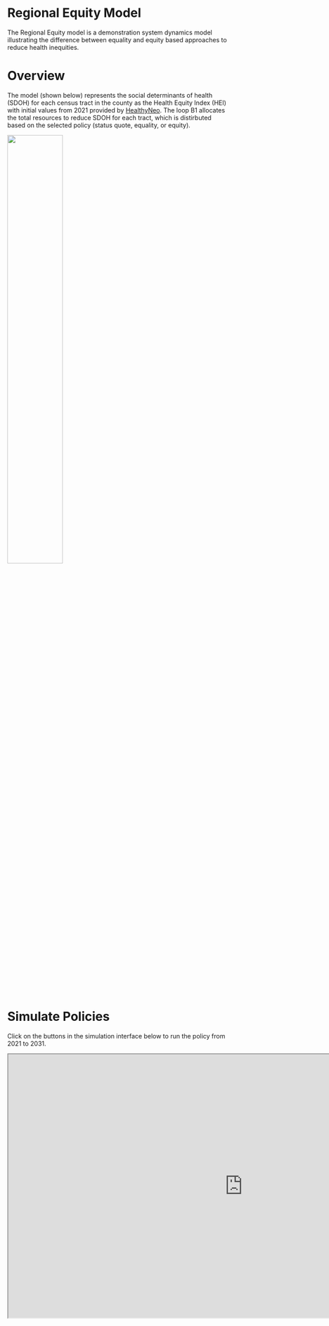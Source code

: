 # Regional Equity Model

The Regional Equity model is a demonstration system dynamics model illustrating the difference between equality and equity based approaches to reduce health inequities.

# Overview

The model (shown below) represents the social determinants of health (SDOH) for each census tract in the county as the Health Equity Index (HEI) with initial values from 2021 provided by [HealthyNeo](https://www.healthyneo.org/indexsuite/index/healthequity). The loop B1 allocates the total resources to reduce SDOH for each tract, which is distirbuted based on the selected policy (status quote, equality, or equity). 

<img src="https://user-images.githubusercontent.com/8854922/189573496-d90e6c42-9d6d-46d6-a431-9e0a43925c3f.png" width="50%">

# Simulate Policies

Click on the buttons in the simulation interface below to run the policy from 2021 to 2031. 

<iframe src="https://exchange.iseesystems.com/public/psh/hei-demo/index.html#page1" width="1066px" height="600px"></iframe>
